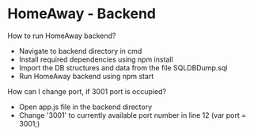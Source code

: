 # HomeAway - Backend

How to run HomeAway backend?
  - Navigate to backend directory in cmd
  - Install required dependencies using npm install
  - Import the DB structures and data from the file SQLDBDump.sql
  - Run HomeAway backend using npm start

How can I change port, if 3001 port is occupied?
  - Open app.js file in the backend directory
  - Change '3001' to currently available port number in line 12 (var port = 3001;)
